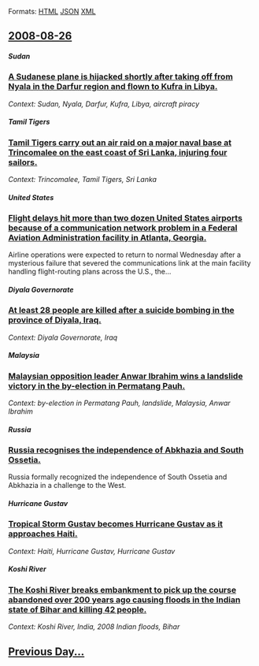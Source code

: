 
Formats: [HTML](2008/08/26/index.html)  [JSON](2008/08/26/index.json)  [XML](2008/08/26/index.xml)  

## [2008-08-26](/news/2008/08/26/index.md)

##### Sudan
### [ A Sudanese plane is hijacked shortly after taking off from Nyala in the Darfur region and flown to Kufra in Libya. ](/news/2008/08/26/a-sudanese-plane-is-hijacked-shortly-after-taking-off-from-nyala-in-the-darfur-region-and-flown-to-kufra-in-libya.md)
_Context: Sudan, Nyala, Darfur, Kufra, Libya, aircraft piracy_

##### Tamil Tigers
### [ Tamil Tigers carry out an air raid on a major naval base at Trincomalee on the east coast of Sri Lanka, injuring four sailors. ](/news/2008/08/26/tamil-tigers-carry-out-an-air-raid-on-a-major-naval-base-at-trincomalee-on-the-east-coast-of-sri-lanka-injuring-four-sailors.md)
_Context: Trincomalee, Tamil Tigers, Sri Lanka_

##### United States
### [ Flight delays hit more than two dozen United States airports because of a communication network problem in a Federal Aviation Administration facility in Atlanta, Georgia. ](/news/2008/08/26/flight-delays-hit-more-than-two-dozen-united-states-airports-because-of-a-communication-network-problem-in-a-federal-aviation-administratio.md)
Airline operations were expected to return to normal Wednesday after a mysterious failure that severed the communications link at the main facility handling flight-routing plans across the U.S., the...

##### Diyala Governorate
### [ At least 28 people are killed after a suicide bombing in the province of Diyala, Iraq. ](/news/2008/08/26/at-least-28-people-are-killed-after-a-suicide-bombing-in-the-province-of-diyala-iraq.md)
_Context: Diyala Governorate, Iraq_

##### Malaysia
### [ Malaysian opposition leader Anwar Ibrahim wins a landslide victory in the by-election in Permatang Pauh. ](/news/2008/08/26/malaysian-opposition-leader-anwar-ibrahim-wins-a-landslide-victory-in-the-by-election-in-permatang-pauh.md)
_Context: by-election in Permatang Pauh, landslide, Malaysia, Anwar Ibrahim_

##### Russia
### [ Russia recognises the independence of Abkhazia and South Ossetia.](/news/2008/08/26/russia-recognises-the-independence-of-abkhazia-and-south-ossetia.md)
Russia formally recognized the independence of South Ossetia and Abkhazia in a challenge to the West.

##### Hurricane Gustav
### [ Tropical Storm Gustav becomes Hurricane Gustav as it approaches Haiti. ](/news/2008/08/26/tropical-storm-gustav-becomes-hurricane-gustav-as-it-approaches-haiti.md)
_Context: Haiti, Hurricane Gustav, Hurricane Gustav_

##### Koshi River
### [ The Koshi River breaks embankment to pick up the course abandoned over 200 years ago causing floods in the Indian state of Bihar and killing 42 people. ](/news/2008/08/26/the-koshi-river-breaks-embankment-to-pick-up-the-course-abandoned-over-200-years-ago-causing-floods-in-the-indian-state-of-bihar-and-killin.md)
_Context: Koshi River, India, 2008 Indian floods, Bihar_

## [Previous Day...](/news/2008/08/25/index.md)

